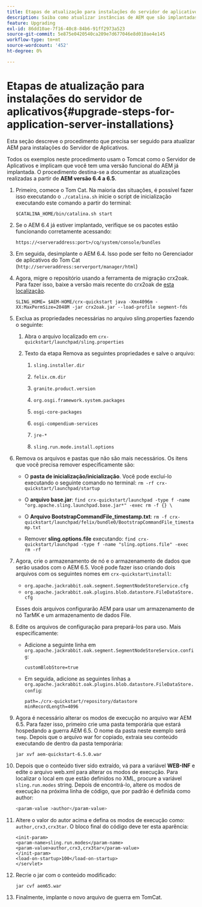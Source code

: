 ```yaml
---
title: Etapas de atualização para instalações do servidor de aplicativos
description: Saiba como atualizar instâncias de AEM que são implantadas pelos Servidores de Aplicativos.
feature: Upgrading
exl-id: 86dd10ae-7f16-40c8-84b6-91ff2973a523
source-git-commit: 5e875e0420540ca209e7d677046e8d010ae4e145
workflow-type: tm+mt
source-wordcount: '452'
ht-degree: 0%

---
```


# Etapas de atualização para instalações do servidor de aplicativos{#upgrade-steps-for-application-server-installations}

Esta seção descreve o procedimento que precisa ser seguido para atualizar AEM para instalações do Servidor de Aplicativos.

Todos os exemplos neste procedimento usam o Tomcat como o Servidor de Aplicativos e implicam que você tem uma versão funcional do AEM já implantada. O procedimento destina-se a documentar as atualizações realizadas a partir de **AEM versão 6.4 a 6.5**.

1. Primeiro, comece o Tom Cat. Na maioria das situações, é possível fazer isso executando o `./catalina.sh` inicie o script de inicialização executando este comando a partir do terminal:

   ```shell
   $CATALINA_HOME/bin/catalina.sh start
   ```

1. Se o AEM 6.4 já estiver implantado, verifique se os pacotes estão funcionando corretamente acessando:

   ```shell
   https://<serveraddress:port>/cq/system/console/bundles
   ```

1. Em seguida, desimplante o AEM 6.4. Isso pode ser feito no Gerenciador de aplicativos do Tom Cat (`http://serveraddress:serverport/manager/html`)

1. Agora, migre o repositório usando a ferramenta de migração crx2oak. Para fazer isso, baixe a versão mais recente do crx2oak de [esta localização](https://repo1.maven.org/maven2/com/adobe/granite/crx2oak/).

   ```shell
   SLING_HOME= $AEM-HOME/crx-quickstart java -Xmx4096m -XX:MaxPermSize=2048M -jar crx2oak.jar --load-profile segment-fds
   ```

1. Exclua as propriedades necessárias no arquivo sling.properties fazendo o seguinte:

   1. Abra o arquivo localizado em `crx-quickstart/launchpad/sling.properties`
   1. Texto da etapa Remova as seguintes propriedades e salve o arquivo:

      1. `sling.installer.dir`

      1. `felix.cm.dir`

      1. `granite.product.version`

      1. `org.osgi.framework.system.packages`

      1. `osgi-core-packages`

      1. `osgi-compendium-services`

      1. `jre-*`

      1. `sling.run.mode.install.options`

1. Remova os arquivos e pastas que não são mais necessários. Os itens que você precisa remover especificamente são:

   * O **pasta de inicialização/inicialização**. Você pode excluí-lo executando o seguinte comando no terminal: `rm -rf crx-quickstart/launchpad/startup`

   * O **arquivo base.jar**: `find crx-quickstart/launchpad -type f -name "org.apache.sling.launchpad.base.jar*" -exec rm -f {} \`

   * O **Arquivo BootstrapCommandFile_timestamp.txt**: `rm -f crx-quickstart/launchpad/felix/bundle0/BootstrapCommandFile_timestamp.txt`

   * Remover **sling.options.file** executando: `find crx-quickstart/launchpad -type f -name "sling.options.file" -exec rm -rf`

1. Agora, crie o armazenamento de nó e o armazenamento de dados que serão usados com o AEM 6.5. Você pode fazer isso criando dois arquivos com os seguintes nomes em `crx-quickstart\install`:

   * `org.apache.jackrabbit.oak.segment.SegmentNodeStoreService.cfg`
   * `org.apache.jackrabbit.oak.plugins.blob.datastore.FileDataStore.cfg`

   Esses dois arquivos configurarão AEM para usar um armazenamento de nó TarMK e um armazenamento de dados File.

1. Edite os arquivos de configuração para prepará-los para uso. Mais especificamente:

   * Adicione a seguinte linha em `org.apache.jackrabbit.oak.segment.SegmentNodeStoreService.config`:

      `customBlobStore=true`

   * Em seguida, adicione as seguintes linhas a `org.apache.jackrabbit.oak.plugins.blob.datastore.FileDataStore.config`:

      ```
      path=./crx-quickstart/repository/datastore
      minRecordLength=4096
      ```

1. Agora é necessário alterar os modos de execução no arquivo war AEM 6.5. Para fazer isso, primeiro crie uma pasta temporária que estará hospedando a guerra AEM 6.5. O nome da pasta neste exemplo será `temp`. Depois que o arquivo war for copiado, extraia seu conteúdo executando de dentro da pasta temporária:

   ```
   jar xvf aem-quickstart-6.5.0.war
   ```

1. Depois que o conteúdo tiver sido extraído, vá para a variável **WEB-INF** e edite o arquivo web.xml para alterar os modos de execução. Para localizar o local em que estão definidos no XML, procure a variável `sling.run.modes` string. Depois de encontrá-lo, altere os modos de execução na próxima linha de código, que por padrão é definida como author:

   ```bash
   <param-value >author</param-value>
   ```

1. Altere o valor do autor acima e defina os modos de execução como: `author,crx3,crx3tar`. O bloco final do código deve ter esta aparência:

   ```
   <init-param>
   <param-name>sling.run.modes</param-name>
   <param-value>author,crx3,crx3tar</param-value>
   </init-param>
   <load-on-startup>100</load-on-startup>
   </servlet>
   ```

1. Recrie o jar com o conteúdo modificado:

   ```bash
   jar cvf aem65.war
   ```

1. Finalmente, implante o novo arquivo de guerra em TomCat.
